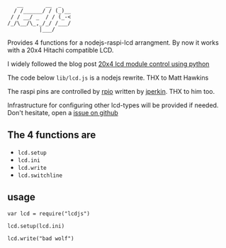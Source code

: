 ```
   __       __  _   
  / /______/ / (_)__
 / / __/ _  / / (_-<
/_/\__/\_,_/_/ /___/
          |___/     
```

Provides 4 functions for a nodejs-raspi-lcd
arrangment. By now it works with a 20x4 Hitachi compatible LCD.
 
I widely followed the blog post [20x4 lcd module control using python](http://www.raspberrypi-spy.co.uk/2012/08/20x4-lcd-module-control-using-python/)

The code below ```lib/lcd.js``` is a nodejs  rewrite. THX to Matt Hawkins

The raspi pins are controlled by [rpio](https://npmjs.org/package/rpio)
written by  [jperkin](https://npmjs.org/~jperkin). THX to him too. 

Infrastructure for configuring other lcd-types will be provided if needed.
Don't hesitate, open a
[issue on github](https://github.com/wactbprot/lcdjs/issues)

## The 4 functions are

* ```lcd.setup```
* ```lcd.ini```
* ```lcd.write```
* ```lcd.switchline```

## usage

```var lcd = require("lcdjs")```

```lcd.setup(lcd.ini)```

```lcd.write("bad wolf")```
